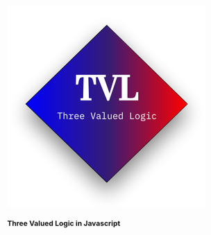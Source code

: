 ## <img style="margin-left:auto;margin-right:auto;" src="./tvl.png"/>
### Three Valued Logic in Javascript
